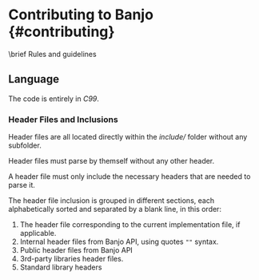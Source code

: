 # Contributing to Banjo {#contributing}

\brief Rules and guidelines

## Language

The code is entirely in _C99_.

### Header Files and Inclusions

Header files are all located directly within the _include/_ folder without any subfolder.

Header files must parse by themself without any other header.

A header file must only include the necessary headers that are needed to parse it.

The header file inclusion is grouped in different sections, each alphabetically sorted and separated by a blank line, in this order:

1. The header file corresponding to the current implementation file, if applicable.
2. Internal header files from Banjo API, using quotes `""` syntax.
3. Public header files from Banjo API
4. 3rd-party libraries header files.
5. Standard library headers








